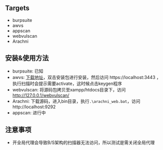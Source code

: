 
## Targets
- burpsuite
- awvs
- appscan
- webvulscan
- Arachni

## 安装&使用方法

- burpsuite: 已知
- awvs: [下载地址](https://www.arvinhk.com/post/306.html)，双击安装包进行安装，然后访问 https://localhost:3443 ，执行扫描时会提示需要activate，这时候点击keygen程序
- webvulscan: 将源码包拷贝至xampp/htdocs目录下，访问  http://127.0.0.1/webvulscan/ 
- Arachni: 下载源码，进入bin目录，执行<code>.\arachni_web.bat</code>，访问  http://localhost:9292
- appscan: 进行中


## 注意事项

- 开全局代理会导致B/S架构的扫描器无法访问，所以测试是需关闭全局代理

